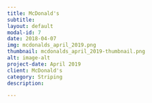 ```yaml
---
title: McDonald's
subtitle:
layout: default
modal-id: 7
date: 2018-04-07
img: mcdonalds_april_2019.png
thumbnail: mcdonalds_april_2019-thumbnail.png
alt: image-alt
project-date: April 2019
client: McDonald's
category: Striping
description:

---
```

